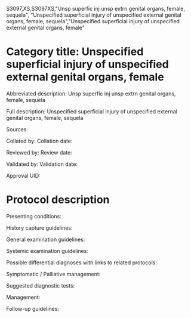S3097,XS,S3097XS,"Unsp superfic inj unsp extrn genital organs, female, sequela", "Unspecified superficial injury of unspecified external genital organs, female, sequela","Unspecified superficial injury of unspecified external genital organs, female"
# Category title: Unspecified superficial injury of unspecified external genital organs, female

Abbreviated description: Unsp superfic inj unsp extrn genital organs, female, sequela

Full description: Unspecified superficial injury of unspecified external genital organs, female, sequela

Sources:

Collated by:
Collation date:

Reviewed by:
Review date:

Validated by:
Validation date:

Approval UID:

# Protocol description

Presenting conditions:

History capture guidelines:

General examination guidelines:

Systemic examination guidelines:

Possible differential diagnoses with links to related protocols:

Symptomatic / Palliative management:

Suggested diagnostic tests:

Management:

Follow-up guidelines:
